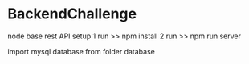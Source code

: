 # BackendChallenge
node base rest API
setup
1 run >> npm install
2 run >> npm run server 

import mysql database from folder database



